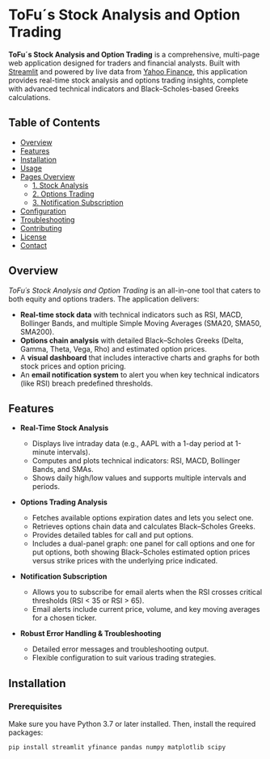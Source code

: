 # ToFu´s Stock Analysis and Option Trading

**ToFu´s Stock Analysis and Option Trading** is a comprehensive, multi-page web application designed for traders and financial analysts. Built with [Streamlit](https://streamlit.io/) and powered by live data from [Yahoo Finance](https://finance.yahoo.com/), this application provides real-time stock analysis and options trading insights, complete with advanced technical indicators and Black–Scholes-based Greeks calculations.

## Table of Contents

- [Overview](#overview)
- [Features](#features)
- [Installation](#installation)
- [Usage](#usage)
- [Pages Overview](#pages-overview)
  - [1. Stock Analysis](#1-stock-analysis)
  - [2. Options Trading](#2-options-trading)
  - [3. Notification Subscription](#3-notification-subscription)
- [Configuration](#configuration)
- [Troubleshooting](#troubleshooting)
- [Contributing](#contributing)
- [License](#license)
- [Contact](#contact)

## Overview

*ToFu´s Stock Analysis and Option Trading* is an all-in-one tool that caters to both equity and options traders. The application delivers:

- **Real-time stock data** with technical indicators such as RSI, MACD, Bollinger Bands, and multiple Simple Moving Averages (SMA20, SMA50, SMA200).
- **Options chain analysis** with detailed Black–Scholes Greeks (Delta, Gamma, Theta, Vega, Rho) and estimated option prices.
- A **visual dashboard** that includes interactive charts and graphs for both stock prices and option pricing.
- An **email notification system** to alert you when key technical indicators (like RSI) breach predefined thresholds.

## Features

- **Real-Time Stock Analysis**  
  - Displays live intraday data (e.g., AAPL with a 1-day period at 1-minute intervals).
  - Computes and plots technical indicators: RSI, MACD, Bollinger Bands, and SMAs.
  - Shows daily high/low values and supports multiple intervals and periods.
  
- **Options Trading Analysis**  
  - Fetches available options expiration dates and lets you select one.
  - Retrieves options chain data and calculates Black–Scholes Greeks.
  - Provides detailed tables for call and put options.
  - Includes a dual-panel graph: one panel for call options and one for put options, both showing Black–Scholes estimated option prices versus strike prices with the underlying price indicated.
  
- **Notification Subscription**  
  - Allows you to subscribe for email alerts when the RSI crosses critical thresholds (RSI < 35 or RSI > 65).
  - Email alerts include current price, volume, and key moving averages for a chosen ticker.
  
- **Robust Error Handling & Troubleshooting**  
  - Detailed error messages and troubleshooting output.
  - Flexible configuration to suit various trading strategies.

## Installation

### Prerequisites

Make sure you have Python 3.7 or later installed. Then, install the required packages:

```bash
pip install streamlit yfinance pandas numpy matplotlib scipy

